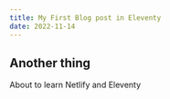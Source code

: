 ```yaml
---
title: My First Blog post in Eleventy
date: 2022-11-14
---
```


## Another thing

About to learn Netlify and Eleventy